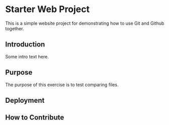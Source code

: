 # Starter Web Project

This is a simple website project for demonstrating how to use Git and Github together.

## Introduction

Some intro text here.

## Purpose

The purpose of this exercise is to test comparing files.

## Deployment

## How to Contribute
